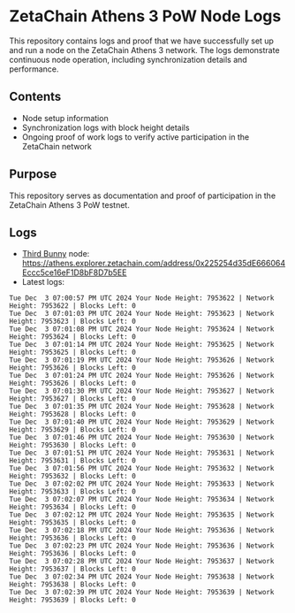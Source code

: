 # ZetaChain Athens 3 PoW Node Logs
This repository contains logs and proof that we have successfully set up and run a node on the ZetaChain Athens 3 network. The logs demonstrate continuous node operation, including synchronization details and performance.

## Contents
- Node setup information
- Synchronization logs with block height details
- Ongoing proof of work logs to verify active participation in the ZetaChain network

## Purpose
This repository serves as documentation and proof of participation in the ZetaChain Athens 3 PoW testnet.

## Logs

- [Third Bunny](https://thirdbunny.xyz/) node: https://athens.explorer.zetachain.com/address/0x225254d35dE666064Eccc5ce16eF1D8bF8D7b5EE
- Latest logs:
```
Tue Dec  3 07:00:57 PM UTC 2024 Your Node Height: 7953622 | Network Height: 7953622 | Blocks Left: 0
Tue Dec  3 07:01:03 PM UTC 2024 Your Node Height: 7953623 | Network Height: 7953623 | Blocks Left: 0
Tue Dec  3 07:01:08 PM UTC 2024 Your Node Height: 7953624 | Network Height: 7953624 | Blocks Left: 0
Tue Dec  3 07:01:14 PM UTC 2024 Your Node Height: 7953625 | Network Height: 7953625 | Blocks Left: 0
Tue Dec  3 07:01:19 PM UTC 2024 Your Node Height: 7953626 | Network Height: 7953626 | Blocks Left: 0
Tue Dec  3 07:01:24 PM UTC 2024 Your Node Height: 7953626 | Network Height: 7953626 | Blocks Left: 0
Tue Dec  3 07:01:30 PM UTC 2024 Your Node Height: 7953627 | Network Height: 7953627 | Blocks Left: 0
Tue Dec  3 07:01:35 PM UTC 2024 Your Node Height: 7953628 | Network Height: 7953628 | Blocks Left: 0
Tue Dec  3 07:01:40 PM UTC 2024 Your Node Height: 7953629 | Network Height: 7953629 | Blocks Left: 0
Tue Dec  3 07:01:46 PM UTC 2024 Your Node Height: 7953630 | Network Height: 7953630 | Blocks Left: 0
Tue Dec  3 07:01:51 PM UTC 2024 Your Node Height: 7953631 | Network Height: 7953631 | Blocks Left: 0
Tue Dec  3 07:01:56 PM UTC 2024 Your Node Height: 7953632 | Network Height: 7953632 | Blocks Left: 0
Tue Dec  3 07:02:02 PM UTC 2024 Your Node Height: 7953633 | Network Height: 7953633 | Blocks Left: 0
Tue Dec  3 07:02:07 PM UTC 2024 Your Node Height: 7953634 | Network Height: 7953634 | Blocks Left: 0
Tue Dec  3 07:02:12 PM UTC 2024 Your Node Height: 7953635 | Network Height: 7953635 | Blocks Left: 0
Tue Dec  3 07:02:18 PM UTC 2024 Your Node Height: 7953636 | Network Height: 7953636 | Blocks Left: 0
Tue Dec  3 07:02:23 PM UTC 2024 Your Node Height: 7953636 | Network Height: 7953636 | Blocks Left: 0
Tue Dec  3 07:02:28 PM UTC 2024 Your Node Height: 7953637 | Network Height: 7953637 | Blocks Left: 0
Tue Dec  3 07:02:34 PM UTC 2024 Your Node Height: 7953638 | Network Height: 7953638 | Blocks Left: 0
Tue Dec  3 07:02:39 PM UTC 2024 Your Node Height: 7953639 | Network Height: 7953639 | Blocks Left: 0
```
